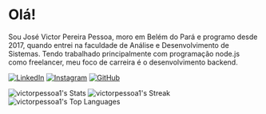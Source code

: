 <h1>Olá!</h1>
Sou José Victor Pereira Pessoa, moro em Belém do Pará e programo desde 2017, quando entrei na faculdade de Análise e Desenvolvimento de Sistemas. Tendo trabalhado principalmente com programação node.js como freelancer, meu foco de carreira é o desenvolvimento backend. 

[![LinkedIn](https://img.shields.io/badge/LinkedIn-000?style=for-the-badge&logo=linkedin&logoColor=0E76A8)](https://www.linkedin.com/in/jos%C3%A9-victor-pereira-pessoa-2964551a3/)
[![Instagram](https://img.shields.io/badge/Instagram-000?style=for-the-badge&logo=instagram)](https://www.instagram.com/jvppessoa/)
[![GitHub](https://img.shields.io/badge/github-000?style=for-the-badge&logo=github&logoColor=0E76A8)](https://github.com/victorpessoa1)


![victorpessoa1's Stats](https://github-readme-stats.vercel.app/api?username=victorpessoa1&theme=vue-dark&show_icons=true&hide_border=true&count_private=true)
![victorpessoa1's Streak](https://github-readme-streak-stats.herokuapp.com/?user=victorpessoa1&theme=vue-dark&hide_border=true)
![victorpessoa1's Top Languages](https://github-readme-stats.vercel.app/api/top-langs/?username=victorpessoa1&theme=vue-dark&show_icons=true&hide_border=true&layout=compact)